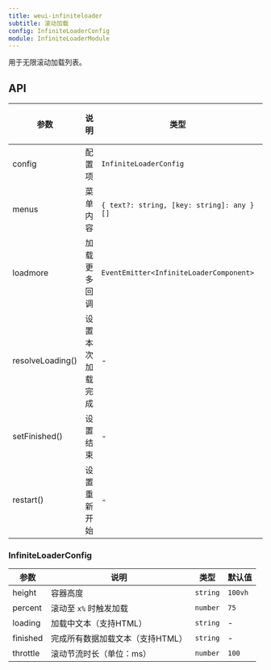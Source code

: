 ```yaml
---
title: weui-infiniteloader
subtitle: 滚动加载
config: InfiniteLoaderConfig
module: InfiniteLoaderModule
---
```


用于无限滚动加载列表。

## API

参数 | 说明 | 类型 | 默认值
----|------|-----|------
config | 配置项 | `InfiniteLoaderConfig` | -
menus | 菜单内容  | `{ text?: string, [key: string]: any }[]` | -
loadmore | 加载更多回调 | `EventEmitter<InfiniteLoaderComponent>` | -
resolveLoading() | 设置本次加载完成 | - | -
setFinished() | 设置结束 | - | -
restart() | 设置重新开始 | - | -

### InfiniteLoaderConfig

参数 | 说明 | 类型 | 默认值
----|------|-----|------
height | 容器高度 | `string` | `100vh`
percent | 滚动至 `x%` 时触发加载  | `number` | `75`
loading | 加载中文本（支持HTML） | `string` | -
finished | 完成所有数据加载文本（支持HTML） | `string` | -
throttle | 滚动节流时长（单位：ms） | `number` | `100`
